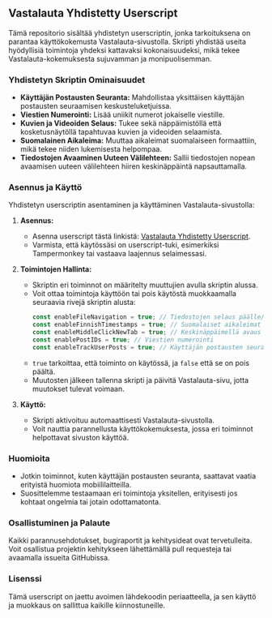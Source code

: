 ## Vastalauta Yhdistetty Userscript

Tämä repositorio sisältää yhdistetyn userscriptin, jonka tarkoituksena on parantaa käyttökokemusta Vastalauta-sivustolla. Skripti yhdistää useita hyödyllisiä toimintoja yhdeksi kattavaksi kokonaisuudeksi, mikä tekee Vastalauta-kokemuksesta sujuvamman ja monipuolisemman.

### Yhdistetyn Skriptin Ominaisuudet

- **Käyttäjän Postausten Seuranta:** Mahdollistaa yksittäisen käyttäjän postausten seuraamisen keskusteluketjuissa.
- **Viestien Numerointi:** Lisää uniikit numerot jokaiselle viestille.
- **Kuvien ja Videoiden Selaus:** Tukee sekä näppäimistöllä että kosketusnäytöllä tapahtuvaa kuvien ja videoiden selaamista.
- **Suomalainen Aikaleima:** Muuttaa aikaleimat suomalaiseen formaattiin, mikä tekee niiden lukemisesta helpompaa.
- **Tiedostojen Avaaminen Uuteen Välilehteen:** Sallii tiedostojen nopean avaamisen uuteen välilehteen hiiren keskinäppäintä napsauttamalla.

### Asennus ja Käyttö

Yhdistetyn userscriptin asentaminen ja käyttäminen Vastalauta-sivustolla:

1. **Asennus:**
   - Asenna userscript tästä linkistä: [Vastalauta Yhdistetty Userscript](https://github.com/Vastanonyymi/vastalauta-userscript/raw/main/Vastalauta%20Combined%20Userscript.user.js).
   - Varmista, että käytössäsi on userscript-tuki, esimerkiksi Tampermonkey tai vastaava laajennus selaimessasi.

2. **Toimintojen Hallinta:**
   - Skriptin eri toiminnot on määritelty muuttujien avulla skriptin alussa.
   - Voit ottaa toimintoja käyttöön tai pois käytöstä muokkaamalla seuraavia rivejä skriptin alusta:
     ```javascript
     const enableFileNavigation = true; // Tiedostojen selaus päälle/pois (true/false)
     const enableFinnishTimestamps = true; // Suomalaiset aikaleimat päälle/pois
     const enableMiddleClickNewTab = true; // Keskinäppäimellä avaus uuteen välilehteen
     const enablePostIDs = true; // Viestien numerointi
     const enableTrackUserPosts = true; // Käyttäjän postausten seuranta
     ```
   - `true` tarkoittaa, että toiminto on käytössä, ja `false` että se on pois päältä.
   - Muutosten jälkeen tallenna skripti ja päivitä Vastalauta-sivu, jotta muutokset tulevat voimaan.

3. **Käyttö:**
   - Skripti aktivoituu automaattisesti Vastalauta-sivustolla.
   - Voit nauttia parannellusta käyttökokemuksesta, jossa eri toiminnot helpottavat sivuston käyttöä.

### Huomioita

- Jotkin toiminnot, kuten käyttäjän postausten seuranta, saattavat vaatia erityistä huomiota mobiililaitteilla.
- Suosittelemme testaamaan eri toimintoja yksitellen, erityisesti jos kohtaat ongelmia tai jotain odottamatonta.

### Osallistuminen ja Palaute

Kaikki parannusehdotukset, bugiraportit ja kehitysideat ovat tervetulleita. Voit osallistua projektin kehitykseen lähettämällä pull requesteja tai avaamalla issueita GitHubissa.

### Lisenssi

Tämä userscript on jaettu avoimen lähdekoodin periaatteella, ja sen käyttö ja muokkaus on sallittua kaikille kiinnostuneille.
